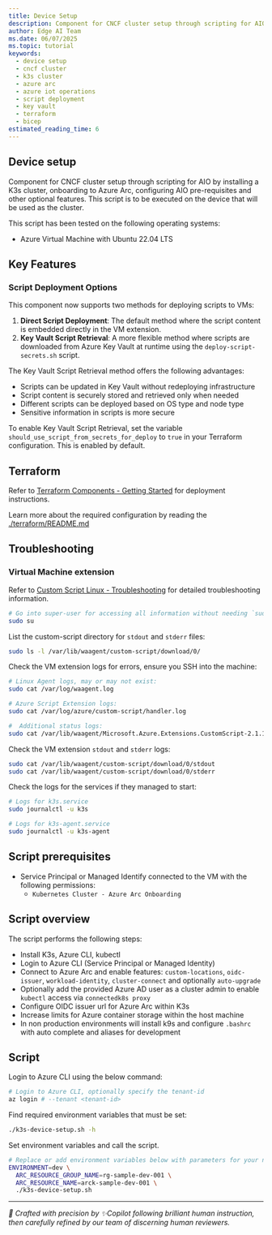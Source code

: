 ```yaml
---
title: Device Setup
description: Component for CNCF cluster setup through scripting for AIO by installing a K3s cluster, onboarding to Azure Arc, configuring AIO pre-requisites and other optional features
author: Edge AI Team
ms.date: 06/07/2025
ms.topic: tutorial
keywords:
  - device setup
  - cncf cluster
  - k3s cluster
  - azure arc
  - azure iot operations
  - script deployment
  - key vault
  - terraform
  - bicep
estimated_reading_time: 6
---
```


## Device setup

Component for CNCF cluster setup through scripting for AIO by installing a K3s cluster, onboarding to Azure
Arc, configuring AIO pre-requisites and other optional features. This script is to be executed on the device that will
be used as the cluster.

This script has been tested on the following operating systems:

- Azure Virtual Machine with Ubuntu 22.04 LTS

## Key Features

### Script Deployment Options

This component now supports two methods for deploying scripts to VMs:

1. **Direct Script Deployment**: The default method where the script content is embedded directly in the VM extension.
2. **Key Vault Script Retrieval**: A more flexible method where scripts are downloaded from Azure Key Vault at runtime using the `deploy-script-secrets.sh` script.

The Key Vault Script Retrieval method offers the following advantages:

- Scripts can be updated in Key Vault without redeploying infrastructure
- Script content is securely stored and retrieved only when needed
- Different scripts can be deployed based on OS type and node type
- Sensitive information in scripts is more secure

To enable Key Vault Script Retrieval, set the variable `should_use_script_from_secrets_for_deploy` to `true` in your Terraform configuration. This is enabled by default.

## Terraform

Refer to [Terraform Components - Getting Started](../README.md#terraform-components---getting-started) for
deployment instructions.

Learn more about the required configuration by reading the [./terraform/README.md](./terraform/README.md)

## Troubleshooting

### Virtual Machine extension

Refer to [Custom Script Linux - Troubleshooting](https://learn.microsoft.com/azure/virtual-machines/extensions/custom-script-linux#troubleshooting)
for detailed troubleshooting information.

```sh
# Go into super-user for accessing all information without needing `sudo`
sudo su
```

List the custom-script directory for `stdout` and `stderr` files:

```sh
sudo ls -l /var/lib/waagent/custom-script/download/0/
```

Check the VM extension logs for errors, ensure you SSH into the machine:

```sh
# Linux Agent logs, may or may not exist:
sudo cat /var/log/waagent.log

# Azure Script Extension logs:
sudo cat /var/log/azure/custom-script/handler.log

#  Additional status logs:
sudo cat /var/lib/waagent/Microsoft.Azure.Extensions.CustomScript-2.1.10/status/0.status
```

Check the VM extension `stdout` and `stderr` logs:

```sh
sudo cat /var/lib/waagent/custom-script/download/0/stdout
sudo cat /var/lib/waagent/custom-script/download/0/stderr
```

Check the logs for the services if they managed to start:

```sh
# Logs for k3s.service
sudo journalctl -u k3s

# Logs for k3s-agent.service
sudo journalctl -u k3s-agent
```

## Script prerequisites

- Service Principal or Managed Identify connected to the VM with the following permissions:
  - `Kubernetes Cluster - Azure Arc Onboarding`

## Script overview

The script performs the following steps:

- Install K3s, Azure CLI, kubectl
- Login to Azure CLI (Service Principal or Managed Identity)
- Connect to Azure Arc and enable features: `custom-locations`, `oidc-issuer`, `workload-identity`, `cluster-connect` and optionally `auto-upgrade`
- Optionally add the provided Azure AD user as a cluster admin to enable `kubectl` access via `connectedk8s proxy`
- Configure OIDC issuer url for Azure Arc within K3s
- Increase limits for Azure container storage within the host machine
- In non production environments will install k9s and configure `.bashrc` with auto complete and aliases for development

## Script

Login to Azure CLI using the below command:

```sh
# Login to Azure CLI, optionally specify the tenant-id
az login # --tenant <tenant-id>
```

Find required environment variables that must be set:

```sh
./k3s-device-setup.sh -h
```

Set environment variables and call the script.

```sh
# Replace or add environment variables below with parameters for your need.
ENVIRONMENT=dev \
  ARC_RESOURCE_GROUP_NAME=rg-sample-dev-001 \
  ARC_RESOURCE_NAME=arck-sample-dev-001 \
  ./k3s-device-setup.sh
```

---

<!-- markdownlint-disable MD036 -->
*🤖 Crafted with precision by ✨Copilot following brilliant human instruction,
then carefully refined by our team of discerning human reviewers.*
<!-- markdownlint-enable MD036 -->
